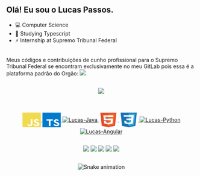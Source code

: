 ## Olá! Eu sou o Lucas Passos.


- :computer:  Computer Science
- :seedling:  Studying Typescript
- :zap:  Internship at Supremo Tribunal Federal 

##
<!-- acesso gitlab-->
<div>
Meus códigos e contribuições de cunho profissional para o Supremo Tribunal Federal se encontram exclusivamente no meu GitLab pois essa é a plataforma padrão do Orgão:
<a href="https://gitlab.com/lucas.s.passos" target="_blank"><img src="https://img.shields.io/badge/gitlab-%23181717.svg?style=for-the-badge&logo=gitlab&logoColor=white" target="_blank"></a>

</div>

##

<!-- Most Used Languages-->
<div align="center">
  <a href="https://https://github.com/alendadepassos">
  
  <img height="180em" src="https://github-readme-stats.vercel.app/api/top-langs/?username=alendadepassos&layout=compact&langs_count=7&theme=dark"/>
</div>

##  
<!-- known languages -->
<div style="display: inline_block"><br>
  <div align="center">
  <img align="center" alt="Lucas-Js" height="40" width="50" src="https://raw.githubusercontent.com/devicons/devicon/master/icons/javascript/javascript-plain.svg">
  <img align="center" alt="Lucas-Ts" height="40" width="50" src="https://raw.githubusercontent.com/devicons/devicon/master/icons/typescript/typescript-plain.svg">
  <img align="center" alt="Lucas-Java" height="40" width="50" src="https://raw.githubusercontent.com/jmnote/z-icons/master/svg/java.svg">
  <img align="center" alt="Lucas-HTML" height="40" width="50" src="https://raw.githubusercontent.com/devicons/devicon/master/icons/html5/html5-original.svg">
  <img align="center" alt="Lucas-CSS " height="40" width="50" src="https://raw.githubusercontent.com/devicons/devicon/master/icons/css3/css3-original.svg">
  <img align="center" alt="Lucas-Python " src="https://img.shields.io/badge/Python-14354C?style=for-the-badge&logo=python&logoColor=white">
  <img align="center" alt="Lucas-Angular " src="https://img.shields.io/badge/angular-%23DD0031.svg?style=for-the-badge&logo=angular&logoColor=white">
</div>
  </div>
 
##
  <!-- Contact -->
  <div> 
    <div align="center">
  <a href="https://instagram.com/a_lenda_de_passos?igshid=YmMyMTA2M2Y=" target="_blank"><img src="https://img.shields.io/badge/-Instagram-%23E4405F?style=for-the-badge&logo=instagram&logoColor=white" target="_blank"></a>
  <!-- <a href = "mailto:lucaspassos9@gmail.com"><img src="https://img.shields.io/badge/-Gmail-%23333?style=for-the-badge&logo=gmail&logoColor=white" target="_blank"></a> -->
  <a href="https://www.linkedin.com/in/lucaspassos9/" target="_blank"><img src="https://img.shields.io/badge/-LinkedIn-%230077B5?style=for-the-badge&logo=linkedin&logoColor=white" target="_blank"></a> 
  <a href="https://github.com/alendadepassos" target="_blank"><img src="https://img.shields.io/badge/github-%23121011.svg?style=for-the-badge&logo=github&logoColor=white" target="_blank"></a> 
  <a href="https://gitlab.com/lucas.s.passos" target="_blank"><img src="https://img.shields.io/badge/gitlab-%23181717.svg?style=for-the-badge&logo=gitlab&logoColor=white" target="_blank"></a> 
  <a href="https://steamcommunity.com/id/alendadepassos" target="_blank"><img src="https://img.shields.io/badge/steam-%23000000.svg?style=for-the-badge&logo=steam&logoColor=white" target="_blank"></a> 

</div>

##

<!--Snake animation-->
<div align="center">

 ![Snake animation](https://github.com/alendadepassos/alendadepassos/blob/output/github-contribution-grid-snake.svg)
  
</div>
 


